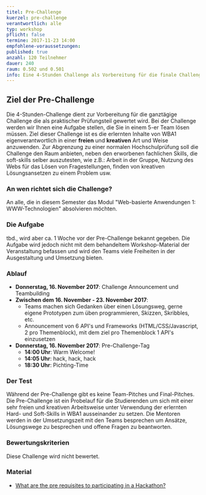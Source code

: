```yaml
---
titel: Pre-Challenge
kuerzel: pre-challenge
verantwortlich: alle
typ: workshop
pflicht: false
termine: 2017-11-23 14:00
empfohlene-voraussetzungen: 
published: true
anzahl: 120 Teilnehmer
dauer: 240
raum: 0.502 und 0.501
info: Eine 4-Stunden Challenge als Vorbereitung für die finale Challenge als Prüfungsteil. Bei der Challenge werden wir Ihnen eine Aufgabe stellen, die Sie in einem 5-er Team lösen müssen.
---
```



## Ziel der Pre-Challenge

Die 4-Stunden-Challenge dient zur Vorbereitung für die ganztägige Challenge die als praktischer Prüfungsteil gewertet wird. Bei der Challenge werden wir Ihnen eine Aufgabe stellen, die Sie in einem 5-er Team lösen müssen. Ziel dieser Challenge ist es die erlernten Inhalte von WBA1 eigenverantwortlich in einer **freien** und **kreativen** Art und Weise anzuwenden. Zur Abgrenzung zu einer normalen Hochschulprüfung soll die Challenge den Raum anbieten, neben den erworbenen fachlichen Skills, die soft-skills selber auszutesten, wie z.B.: Arbeit in der Gruppe, Nutzung des Webs für das Lösen von Fragestellungen, finden von kreativen Lösungsansetzen zu einem Problem usw.

### An wen richtet sich die Challenge?

An alle, die in diesem Semester das Modul "Web-basierte Anwendungen 1: WWW-Technologien" absolvieren möchten.

### Die Aufgabe

tbd., wird aber ca. 1 Woche vor der Pre-Challenge bekannt gegeben. Die Aufgabe wird jedoch nicht mit dem behandeltem Workshop-Material der Veranstaltung befassen und wird den Teams viele Freiheiten in der Ausgestaltung und Umsetzung bieten.

### Ablauf

* **Donnerstag, 16. November 2017**: Challenge Announcement und Teambuilding
* **Zwischen dem 16. November - 23. November 2017**: 
	* Teams machen sich Gedanken über einen Lösungsweg, gerne eigene Prototypen zum üben programmieren, Skizzen, Skribbles, etc.
	* Announcement von 6 API's und Frameworks (HTML/CSS/Javascript, 2 pro Themenblock), mit dem ziel pro Themenblock 1 API's einzusetzen
* **Donnerstag, 16. November 2017**: Pre-Challenge-Tag
	* **14:00 Uhr**: Warm Welcome!
	* **14:05 Uhr**: hack, hack, hack
	* **18:30 Uhr**: Pichting-Time

### Der Test

Während der Pre-Challenge gibt es keine Team-Pitches und Final-Pitches. Die Pre-Challenge ist ein Probelauf für die Studierenden um sich mit einer sehr freien und kreativen Arbeitsweise unter Verwendung der erlernten Hard- und Soft-Skills in WBA1 ausseinander zu setzen. Die Mentoren werden in der Umsetzungszeit mit den Teams besprechen um Ansätze, Lösungswege zu besprechen und offene Fragen zu beantworten. 

### Bewertungskriterien

Diese Challenge wird nicht bewertet.

### Material
- [What are the pre requisites to participating in a Hackathon?](https://www.quora.com/What-are-the-pre-requisites-to-participating-in-a-Hackathon?share=1)
